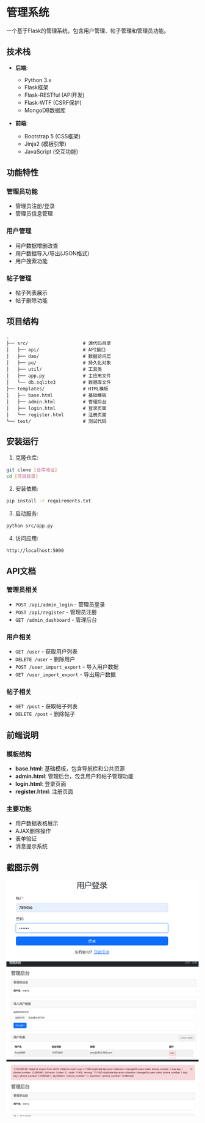 # 管理系统

一个基于Flask的管理系统，包含用户管理、帖子管理和管理员功能。

## 技术栈

- **后端**:
  - Python 3.x
  - Flask框架
  - Flask-RESTful (API开发)
  - Flask-WTF (CSRF保护)
  - MongoDB数据库

- **前端**:
  - Bootstrap 5 (CSS框架)
  - Jinja2 (模板引擎)
  - JavaScript (交互功能)

## 功能特性

### 管理员功能
- 管理员注册/登录
- 管理员信息管理

### 用户管理
- 用户数据增删改查
- 用户数据导入/导出(JSON格式)
- 用户搜索功能

### 帖子管理
- 帖子列表展示
- 帖子删除功能

## 项目结构

```
.
├── src/                    # 源代码目录
│   ├── api/                # API接口
│   ├── dao/                # 数据访问层
│   ├── po/                 # 持久化对象
│   ├── util/               # 工具类
│   ├── app.py              # 主应用文件
│   └── db.sqlite3          # 数据库文件
├── templates/              # HTML模板
│   ├── base.html           # 基础模板
│   ├── admin.html          # 管理后台
│   ├── login.html          # 登录页面
│   └── register.html       # 注册页面
└── test/                   # 测试代码
```

## 安装运行

1. 克隆仓库:
```bash
git clone [仓库地址]
cd [项目目录]
```

2. 安装依赖:
```bash
pip install -r requirements.txt
```

3. 启动服务:
```bash
python src/app.py
```

4. 访问应用:
```
http://localhost:5000
```

## API文档

### 管理员相关
- `POST /api/admin_login` - 管理员登录
- `POST /api/register` - 管理员注册
- `GET /admin_dashboard` - 管理后台

### 用户相关
- `GET /user` - 获取用户列表
- `DELETE /user` - 删除用户
- `POST /user_import_export` - 导入用户数据
- `GET /user_import_export` - 导出用户数据

### 帖子相关
- `GET /post` - 获取帖子列表
- `DELETE /post` - 删除帖子

## 前端说明

### 模板结构
- **base.html**: 基础模板，包含导航栏和公共资源
- **admin.html**: 管理后台，包含用户和帖子管理功能
- **login.html**: 登录页面
- **register.html**: 注册页面

### 主要功能
- 用户数据表格展示
- AJAX删除操作
- 表单验证
- 消息提示系统

## 截图示例
![登陆界面](resource/login.png)
![管理后台](resource/dashboard.png)
![错误处理](resource/error_handle.png)
